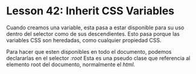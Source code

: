 # Lesson 42: Inherit CSS Variables

Cuando creamos una variable, esta pasa a estar disponible para su uso dentro del selector como de sus descendientes.
Esto pasa porque las variables CSS son heredadas, como cualquier propiedad CSS.

Para hacer que esten disponibles en todo el documento, podemos declararlas en el selector _:root_
Esta es una pseudo clase que referencia al elemento root del documento, normalmente el _html_.

